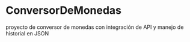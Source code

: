 # ConversorDeMonedas
proyecto de conversor de monedas con integración de API y manejo de historial en JSON
